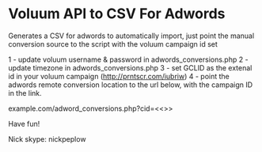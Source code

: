 # Voluum API to CSV For Adwords
Generates a CSV for adwords to automatically import, just point the manual conversion source to the script with the voluum campaign id set

1 - update voluum username & password in adwords_conversions.php
2 - update timezone in adwords_conversions.php
3 - set GCLID as the extenal id in your voluum campaign (http://prntscr.com/iubriw)
4 - point the adwords remote conversion location to the url below, with the campaign ID in the link.

example.com/adword_conversions.php?cid=<<<VOLUUMCAMPAIGNID>>>

Have fun!

Nick
skype: nickpeplow
